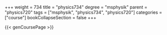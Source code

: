+++
weight = 734
title = "physics734"
degree = "msphysik"
parent = "physics720"
tags = ["msphysik", "physics734", "physics720"]
categories = ["course"]
bookCollapseSection = false
+++

{{< genCoursePage >}}
